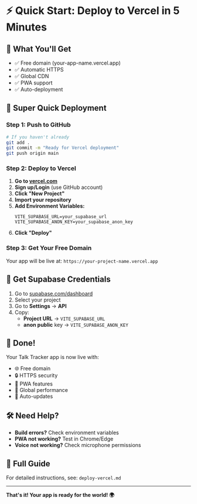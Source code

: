 # ⚡ Quick Start: Deploy to Vercel in 5 Minutes

## 🎯 What You'll Get
- ✅ Free domain (your-app-name.vercel.app)
- ✅ Automatic HTTPS
- ✅ Global CDN
- ✅ PWA support
- ✅ Auto-deployment

## 🚀 Super Quick Deployment

### Step 1: Push to GitHub
```bash
# If you haven't already
git add .
git commit -m "Ready for Vercel deployment"
git push origin main
```

### Step 2: Deploy to Vercel
1. **Go to [vercel.com](https://vercel.com)**
2. **Sign up/Login** (use GitHub account)
3. **Click "New Project"**
4. **Import your repository**
5. **Add Environment Variables:**
   ```
   VITE_SUPABASE_URL=your_supabase_url
   VITE_SUPABASE_ANON_KEY=your_supabase_anon_key
   ```
6. **Click "Deploy"**

### Step 3: Get Your Free Domain
Your app will be live at: `https://your-project-name.vercel.app`

## 🔑 Get Supabase Credentials

1. Go to [supabase.com/dashboard](https://supabase.com/dashboard)
2. Select your project
3. Go to **Settings** → **API**
4. Copy:
   - **Project URL** → `VITE_SUPABASE_URL`
   - **anon public** key → `VITE_SUPABASE_ANON_KEY`

## 🎉 Done!

Your Talk Tracker app is now live with:
- 🌐 Free domain
- 🔒 HTTPS security
- 📱 PWA features
- 🚀 Global performance
- 🔄 Auto-updates

## 🛠️ Need Help?

- **Build errors?** Check environment variables
- **PWA not working?** Test in Chrome/Edge
- **Voice not working?** Check microphone permissions

## 📖 Full Guide

For detailed instructions, see: `deploy-vercel.md`

---

**That's it! Your app is ready for the world! 🌍** 